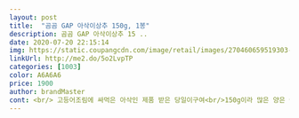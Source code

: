 ```yaml
---
layout: post 
title:  "곰곰 GAP 아삭이상추 150g, 1봉" 
description: 곰곰 GAP 아삭이상추 15 ..
date: 2020-07-20 22:15:14 
img: https://static.coupangcdn.com/image/retail/images/270460659519303-d3c23156-a971-4337-9dbb-2a00cdc620bd.jpg 
linkUrl: http://me2.do/5o2LvpTP 
categories: [1003] 
color: A6A6A6 
price: 1900 
author: brandMaster 
cont: <br/> 고등어조림에 싸먹은 아삭인 제품 받은 당일이구여<br/>150g이라 많은 양은 아니에요<br/>1봉에 24장 들었어요.<br/><br/>2봉 사길 잘했네요.<br/><br/>GAP 인증은 농산물 우수관리 인증이라고 해요.<br/><br/>ㅋㅋ 징짜 패기지리게 남긴 기억도 있어요<br/>곰곰 노르웨이 자반 고등어와 무를 넣고<br/>곰곰 소양념불고기도 구워 청양고추,마늘 올려<br/>곰곰 아삭이 상추는 부드러운 편이에요<br/>곰곰의 아삭이 상추의 가장 좋은 점은<br/>그래서 아삭이상추는 쌈 뿐아니라, 상추 겉절이,상추절임,샐러드<br/>그러다 청상추라도 살까싶어 검색하는데<br/>그런데 어느날 일시품절 이겠거니 했는데<br/>그리고 엄청 부드러워요<br/>그리고,일반 상추보다는 수분함량이 높아서 연하고,<br/> 
---
```

 